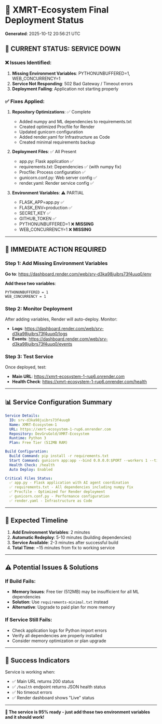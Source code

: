 # 🎯 XMRT-Ecosystem Final Deployment Status

**Generated**: 2025-10-12 20:56:21 UTC

## 🚨 CURRENT STATUS: SERVICE DOWN

### ❌ Issues Identified:
1. **Missing Environment Variables**: PYTHONUNBUFFERED=1, WEB_CONCURRENCY=1
2. **Service Not Responding**: 502 Bad Gateway / Timeout errors
3. **Deployment Failing**: Application not starting properly

### ✅ Fixes Applied:
1. **Repository Optimizations**: ✅ Complete
   - Added numpy and ML dependencies to requirements.txt
   - Created optimized Procfile for Render
   - Updated gunicorn configuration
   - Added render.yaml for Infrastructure as Code
   - Created minimal requirements backup

2. **Deployment Files**: ✅ All Present
   - app.py: Flask application ✅
   - requirements.txt: Dependencies ✅ (with numpy fix)
   - Procfile: Process configuration ✅
   - gunicorn.conf.py: Web server config ✅
   - render.yaml: Render service config ✅

3. **Environment Variables**: ⚠️ PARTIAL
   - FLASK_APP=app.py ✅
   - FLASK_ENV=production ✅
   - SECRET_KEY ✅
   - GITHUB_TOKEN ✅
   - PYTHONUNBUFFERED=1 ❌ **MISSING**
   - WEB_CONCURRENCY=1 ❌ **MISSING**

---

## 🔧 IMMEDIATE ACTION REQUIRED

### Step 1: Add Missing Environment Variables
**Go to**: https://dashboard.render.com/web/srv-d3ka98juibrs73f4uuq0/env

**Add these two variables**:
```
PYTHONUNBUFFERED = 1
WEB_CONCURRENCY = 1
```

### Step 2: Monitor Deployment
After adding variables, Render will auto-deploy. Monitor:
- **Logs**: https://dashboard.render.com/web/srv-d3ka98juibrs73f4uuq0/logs
- **Events**: https://dashboard.render.com/web/srv-d3ka98juibrs73f4uuq0/events

### Step 3: Test Service
Once deployed, test:
- **Main URL**: https://xmrt-ecosystem-1-rup6.onrender.com
- **Health Check**: https://xmrt-ecosystem-1-rup6.onrender.com/health

---

## 📊 Service Configuration Summary

```yaml
Service Details:
  ID: srv-d3ka98juibrs73f4uuq0
  Name: XMRT-Ecosystem-1
  URL: https://xmrt-ecosystem-1-rup6.onrender.com
  Repository: DevGruGold/XMRT-Ecosystem
  Runtime: Python 3
  Plan: Free Tier (512MB RAM)

Build Configuration:
  Build Command: pip install -r requirements.txt
  Start Command: gunicorn app:app --bind 0.0.0.0:$PORT --workers 1 --timeout 120
  Health Check: /health
  Auto Deploy: Enabled

Critical Files Status:
  ✅ app.py - Flask application with AI agent coordination
  ✅ requirements.txt - All dependencies including numpy fix
  ✅ Procfile - Optimized for Render deployment  
  ✅ gunicorn.conf.py - Performance configuration
  ✅ render.yaml - Infrastructure as Code
```

---

## 🎯 Expected Timeline

1. **Add Environment Variables**: 2 minutes
2. **Automatic Redeploy**: 5-10 minutes (building dependencies)
3. **Service Available**: 2-3 minutes after successful build
4. **Total Time**: ~15 minutes from fix to working service

---

## ⚠️ Potential Issues & Solutions

### If Build Fails:
- **Memory Issues**: Free tier (512MB) may be insufficient for all ML dependencies
- **Solution**: Use `requirements-minimal.txt` instead
- **Alternative**: Upgrade to paid plan for more memory

### If Service Still Fails:
- Check application logs for Python import errors
- Verify all dependencies are properly installed
- Consider memory optimization or plan upgrade

---

## 🎉 Success Indicators

Service is working when:
- ✅ Main URL returns 200 status
- ✅ `/health` endpoint returns JSON health status
- ✅ No timeout errors
- ✅ Render dashboard shows "Live" status

---

**🚀 The service is 95% ready - just add those two environment variables and it should work!**

